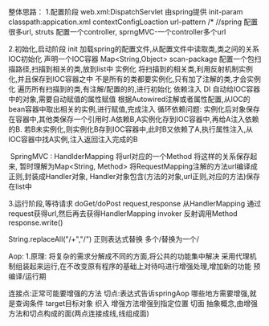 整体思路：
  1.配置阶段
    web.xml:DispatchServlet 由spring提供
    init-param classpath:appication.xml  contextConfigLoaction
    url-pattern /*
    //spring 配置很多url, struts 配置一个controller, sprngMVC-一个controller多个url
    
    
    
  2.初始化,启动阶段
     init 加载spring的配置文件,从配置文件中读取类,类之间的关系
     IOC初始化 声明一个IOC容器  Map<String,Object>
     scan-package 配置一个包扫描路径,扫描到相关的类,放到list中
     实例化  将扫描到的相关类,利用反射机制实例化,并且保存到IOC容器之中
        不是所有的类都要实例化,只有加了注解的类,才会实例化
        遍历所有扫描到的类,有注解/配置的的,进行初始化
     依赖注入 DI  自动给IOC容器中的对象,需要自动赋值的属性赋值
        根据Autowired注解或者属性配置,从IOC的bean容器中取出相关的实例,进行赋值,完成注入
        循环依赖问题:
          实例化后对象保存在容器中,其他类保存一个引用时.A依赖B,A实例化存到IOC容器中,再给A注入依赖的B.
          若B未实例化,则实例化B存到IOC容器中,此时B又依赖了A,执行属性注入,从IOC容器中找A实例,注入返回注入完成的B
        

​	SpringMVC : HandlderMapping	将url对应的一个Method 将这样的关系保存起来, 暂时理解为Map<String, Method>
      将RequestMapping注解的方法url编译成正则,封装成Handler对象,
      Handler对象包含(方法的对象,url正则,对应的方法)保存在list中



  3.运行阶段,等待请求
    doGet/doPost request,response
    从HandlerMapping  通过request获得url,然后再去获得HandlerMapping
    invoker  反射调用Method
    response.write()
    
   String.replaceAll("/+","/") 正则表达式替换  多个/替换为一个/
   
Aop: 
  1.原理:
    将复杂的需求分解成不同的方面,将公共的功能集中解决
    采用代理机制组装起来运行,在不改变原有程序的基础上对待吗进行增强处理,增加新的功能
    预编译/运行期
  
  连接点:正常可能要增强的方法
  切点:表达式告诉springAop 哪些地方需要增强,就是查询条件
  target目标对象
  织入  增强方法增强到指定位置
  切面 抽象概念,由增强方法和切点构成的面(两点连接成线,线组成面)
    
   
